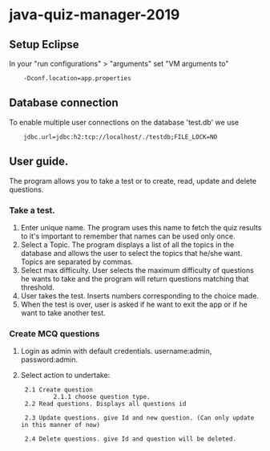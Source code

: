 # java-quiz-manager-2019

## Setup Eclipse
In your "run configurations" > "arguments" set "VM arguments to"

        -Dconf.location=app.properties
        
## Database connection
To enable multiple user connections on the database 'test.db' we use

        jdbc.url=jdbc:h2:tcp://localhost/./testdb;FILE_LOCK=NO
        

## User guide. 

The program allows you to take a test or to create, read, update and delete questions.

### Take a test.
1.  Enter unique name. The program uses this name to fetch the quiz results to it's important to remember that names can be used only once.
2.  Select a Topic. The program displays a list of all the topics in the database and allows the user to select the topics that he/she want. Topics are separated by commas.
3.  Select max difficulty. User selects the maximum difficulty of questions he wants to take and the program will return questions matching that threshold.
4.  User takes the test. Inserts numbers corresponding to the choice made.
5.  When the test is over, user is asked if he want to exit the app or if he want to take another test.

### Create MCQ questions
1. Login as admin with default credentials. username:admin, password:admin.
2. Select action to undertake:

        2.1 Create question
                2.1.1 choose question type.
        2.2 Read questions. Displays all questions id

        2.3 Update questions. give Id and new question. (Can only update in this manner of now)

        2.4 Delete questions. give Id and question will be deleted. 

